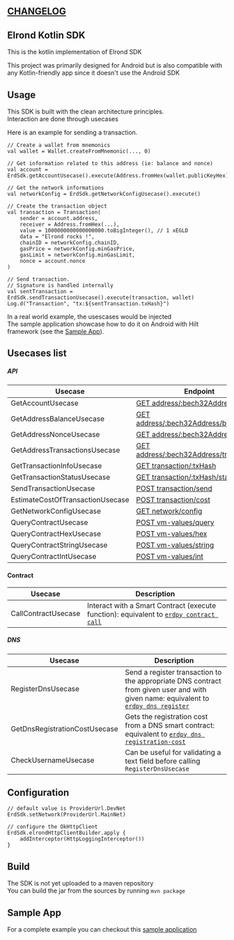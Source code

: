 
## [CHANGELOG](CHANGELOG.md)

## Elrond Kotlin SDK

This is the kotlin implementation of Elrond SDK

This project was primarily designed for Android but is also compatible with any Kotlin-friendly app since it doesn't use the Android SDK

## Usage
This SDK is built with the clean architecture principles.  
Interaction are done through usecases

Here is an example for sending a transaction.
```
// Create a wallet from mnemonics
val wallet = Wallet.createFromMnemonic(..., 0)

// Get information related to this address (ie: balance and nonce)
val account = ErdSdk.getAccountUsecase().execute(Address.fromHex(wallet.publicKeyHex))

// Get the network informations
val networkConfig = ErdSdk.getNetworkConfigUsecase().execute()

// Create the transaction object
val transaction = Transaction(
    sender = account.address,
    receiver = Address.fromHex(...),
    value = 1000000000000000000.toBigInteger(), // 1 xEGLD
    data = "Elrond rocks !",
    chainID = networkConfig.chainID,
    gasPrice = networkConfig.minGasPrice,
    gasLimit = networkConfig.minGasLimit,
    nonce = account.nonce
)

// Send transaction.
// Signature is handled internally
val sentTransaction = ErdSdk.sendTransactionUsecase().execute(transaction, wallet)
Log.d("Transaction", "tx:${sentTransaction.txHash}")
```

In a real world example, the usescases would be injected  
The sample application showcase how to do it on Android with Hilt framework (see the [Sample App](#sample-app)).

## Usecases list

##### API
| Usecase  | Endpoint  |
| ------------- | ------------- |
| GetAccountUsecase  |  [GET address/:bech32Address](https://docs.elrond.com/sdk-and-tools/rest-api/addresses/#get-address) |
| GetAddressBalanceUsecase  | [GET address/:bech32Address/balance](https://docs.elrond.com/sdk-and-tools/rest-api/addresses/#get-address-balance) |
| GetAddressNonceUsecase  | [GET address/:bech32Address/nonce](https://docs.elrond.com/sdk-and-tools/rest-api/addresses/#get-address-nonce) |
| GetAddressTransactionsUsecase  | [GET address/:bech32Address/transactions](https://docs.elrond.com/sdk-and-tools/rest-api/addresses/#get-address-transactions) |
| GetTransactionInfoUsecase  | [GET transaction/:txHash](https://docs.elrond.com/sdk-and-tools/rest-api/transactions/#get-transaction) |
| GetTransactionStatusUsecase  | [GET transaction/:txHash/status](https://docs.elrond.com/sdk-and-tools/rest-api/transactions/#get-transaction-status) |
| SendTransactionUsecase  | [POST transaction/send](https://docs.elrond.com/sdk-and-tools/rest-api/transactions/#send-transaction) |
| EstimateCostOfTransactionUsecase  | [POST transaction/cost](https://docs.elrond.com/sdk-and-tools/rest-api/transactions/#estimate-cost-of-transaction) |
| GetNetworkConfigUsecase  | [GET network/config](https://docs.elrond.com/sdk-and-tools/rest-api/network/#get-network-configuration) |
| QueryContractUsecase  | [POST vm-values/query](https://docs.elrond.com/sdk-and-tools/rest-api/virtual-machine/#compute-output-of-pure-function) |
| QueryContractHexUsecase  | [POST vm-values/hex](https://docs.elrond.com/sdk-and-tools/rest-api/virtual-machine/#compute-hex-output-of-pure-function) |
| QueryContractStringUsecase  | [POST vm-values/string](https://docs.elrond.com/sdk-and-tools/rest-api/virtual-machine/#compute-string-output-of-pure-function) |
| QueryContractIntUsecase  | [POST vm-values/int](https://docs.elrond.com/sdk-and-tools/rest-api/virtual-machine/#get-integer-output-of-pure-function) |

#### Contract
| Usecase  | Description  |
| ------------- | ------------- |
| CallContractUsecase  | Interact with a Smart Contract (execute function): equivalent to [`erdpy contract call`](https://docs.elrond.com/sdk-and-tools/erdpy/erdpy/) |

##### DNS
| Usecase  | Description  |
| ------------- | ------------- |
| RegisterDnsUsecase  | Send a register transaction to the appropriate DNS contract from given user and with given name: equivalent to [`erdpy dns register`](https://docs.elrond.com/sdk-and-tools/erdpy/erdpy/) |
| GetDnsRegistrationCostUsecase  | Gets the registration cost from a DNS smart contract: equivalent to [`erdpy dns registration-cost`](https://docs.elrond.com/sdk-and-tools/erdpy/erdpy/) |
| CheckUsernameUsecase  | Can be useful for validating a text field before calling `RegisterDnsUsecase `|


## Configuration
```
// default value is ProviderUrl.DevNet
ErdSdk.setNetwork(ProviderUrl.MainNet)

// configure the OkHttpClient
ErdSdk.elrondHttpClientBuilder.apply {
    addInterceptor(HttpLoggingInterceptor())
}
```

## Build
The SDK is not yet uploaded to a maven repository  
You can build the jar from the sources by running `mvn package`

## Sample App
For a complete example you can checkout this [sample application](https://github.com/Alexandre-saddour/ElrondKotlinSampleApp)
